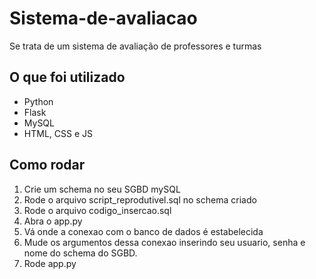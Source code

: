# Sistema-de-avaliacao
Se trata de um sistema de avaliação de professores e turmas

## O que foi utilizado ##
* Python
* Flask
* MySQL
* HTML, CSS e JS

## Como rodar ##
1. Crie um schema no seu SGBD mySQL
2. Rode o arquivo script_reprodutivel.sql no schema criado
3. Rode o arquivo codigo_insercao.sql
4. Abra o app.py
5. Vá onde a conexao com o banco de dados é estabelecida
6. Mude os argumentos dessa conexao inserindo seu usuario, senha e nome do schema do SGBD.
7. Rode app.py

